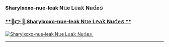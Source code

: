 ### Sharylxoxo-nue-leak N𝚞e L𝚎a𝚔 Nu𝚍e𝚜   

### [ **🔗👉 🔴 Sharylxoxo-nue-leak N𝚞e L𝚎a𝚔 Nu𝚍e𝚜 **](https://taap.it/xNRuk4)  

[![Sharylxoxo-nue-leak N𝚞e L𝚎a𝚔 Nu𝚍e𝚜 ](https://i.imgur.com/0qMVB7G.gif)](https://taap.it/xNRuk4)  

___  
